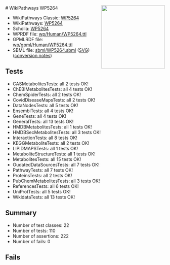 <img style="float: right; width: 200px" src="../logo.png" />
# WikiPathways WP5264

* WikiPathways Classic: [WP5264](https://classic.wikipathways.org/instance/WP5264)
* WikiPathways: [WP5264](https://identifiers.org/wikipathways:WP5264)
* Scholia: [WP5264](https://scholia.toolforge.org/wikipathways/WP5264)
* WPRDF file: [wp/Human/WP5264.ttl](../wp/Human/WP5264.ttl)
* GPMLRDF file: [wp/gpml/Human/WP5264.ttl](../wp/gpml/Human/WP5264.ttl)
* SBML file: [sbml/WP5264.sbml](../sbml/WP5264.sbml) ([SVG](../sbml/WP5264.svg)) ([conversion notes](../sbml/WP5264.txt))

## Tests
* CASMetabolitesTests: all 2 tests OK!
* ChEBIMetabolitesTests: all 4 tests OK!
* ChemSpiderTests: all 2 tests OK!
* CovidDiseaseMapsTests: all 2 tests OK!
* DataNodesTests: all 5 tests OK!
* EnsemblTests: all 4 tests OK!
* GeneTests: all 4 tests OK!
* GeneralTests: all 13 tests OK!
* HMDBMetabolitesTests: all 1 tests OK!
* HMDBSecMetabolitesTests: all 3 tests OK!
* InteractionTests: all 8 tests OK!
* KEGGMetaboliteTests: all 2 tests OK!
* LIPIDMAPSTests: all 1 tests OK!
* MetaboliteStructureTests: all 1 tests OK!
* MetabolitesTests: all 15 tests OK!
* OudatedDataSourcesTests: all 7 tests OK!
* PathwayTests: all 7 tests OK!
* ProteinsTests: all 2 tests OK!
* PubChemMetabolitesTests: all 3 tests OK!
* ReferencesTests: all 6 tests OK!
* UniProtTests: all 5 tests OK!
* WikidataTests: all 13 tests OK!


## Summary

* Number of test classes: 22
* Number of tests: 110
* Number of assertions: 222
* Number of fails: 0

## Fails

